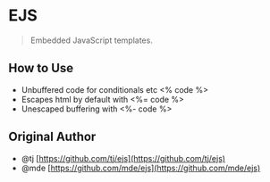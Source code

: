 # EJS

> Embedded JavaScript templates.

## How to Use

* Unbuffered code for conditionals etc <% code %>
* Escapes html by default with <%= code %>
* Unescaped buffering with <%- code %>

## Original Author

* @tj [https://github.com/tj/ejs](https://github.com/tj/ejs)
* @mde [https://github.com/mde/ejs](https://github.com/mde/ejs)
